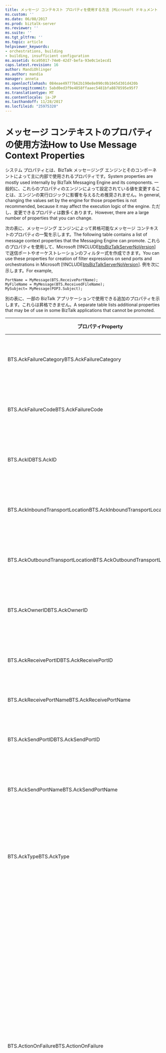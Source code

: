 ```yaml
---
title: メッセージ コンテキスト プロパティを使用する方法 |Microsoft ドキュメント
ms.custom: ''
ms.date: 06/08/2017
ms.prod: biztalk-server
ms.reviewer: ''
ms.suite: ''
ms.tgt_pltfrm: ''
ms.topic: article
helpviewer_keywords:
- orchestrations, building
- building, insufficient configuration
ms.assetid: 6ca95017-74e0-42d7-befa-93e0c1e1ecd1
caps.latest.revision: 16
author: MandiOhlinger
ms.author: mandia
manager: anneta
ms.openlocfilehash: 084eae49777b62b190e8e090c0b1045d301d420b
ms.sourcegitcommit: 5abd0ed3f9e4858ffaaec5481bfa8878595e95f7
ms.translationtype: MT
ms.contentlocale: ja-JP
ms.lasthandoff: 11/28/2017
ms.locfileid: "25975320"
---
```

# <a name="how-to-use-message-context-properties"></a><span data-ttu-id="df2e1-102">メッセージ コンテキストのプロパティの使用方法</span><span class="sxs-lookup"><span data-stu-id="df2e1-102">How to Use Message Context Properties</span></span>
<span data-ttu-id="df2e1-103">システム プロパティとは、BizTalk メッセージング エンジンとそのコンポーネントによって主に内部で使用されるプロパティです。</span><span class="sxs-lookup"><span data-stu-id="df2e1-103">System properties are mostly used internally by BizTalk Messaging Engine and its components.</span></span> <span data-ttu-id="df2e1-104">一般的に、これらのプロパティのエンジンによって設定されている値を変更することは、エンジンの実行ロジックに影響を与えるため推奨されません。</span><span class="sxs-lookup"><span data-stu-id="df2e1-104">In general, changing the values set by the engine for those properties is not recommended, because it may affect the execution logic of the engine.</span></span> <span data-ttu-id="df2e1-105">ただし、変更できるプロパティは数多くあります。</span><span class="sxs-lookup"><span data-stu-id="df2e1-105">However, there are a large number of properties that you can change.</span></span>  
  
 <span data-ttu-id="df2e1-106">次の表に、メッセージング エンジンによって昇格可能なメッセージ コンテキストのプロパティの一覧を示します。</span><span class="sxs-lookup"><span data-stu-id="df2e1-106">The following table contains a list of message context properties that the Messaging Engine can promote.</span></span> <span data-ttu-id="df2e1-107">これらのプロパティを使用して、Microsoft [!INCLUDE[btsBizTalkServerNoVersion](../includes/btsbiztalkservernoversion-md.md)] で送信ポートやオーケストレーションのフィルター式を作成できます。</span><span class="sxs-lookup"><span data-stu-id="df2e1-107">You can use these properties for creation of filter expressions on send ports and orchestrations in Microsoft [!INCLUDE[btsBizTalkServerNoVersion](../includes/btsbiztalkservernoversion-md.md)].</span></span> <span data-ttu-id="df2e1-108">例を次に示します。</span><span class="sxs-lookup"><span data-stu-id="df2e1-108">For example,</span></span>  
  
```  
PortName = MyMessage(BTS.ReceivePortName);  
MyFileName = MyMessage(BTS.ReceivedFileName);  
MySubject= MyMessage(POP3.Subject);  
```  
  
 <span data-ttu-id="df2e1-109">別の表に、一部の BizTalk アプリケーションで使用できる追加のプロパティを示します。これらは昇格できません。</span><span class="sxs-lookup"><span data-stu-id="df2e1-109">A separate table lists additional properties that may be of use in some BizTalk applications that cannot be promoted.</span></span>  
  
|<span data-ttu-id="df2e1-110">プロパティ</span><span class="sxs-lookup"><span data-stu-id="df2e1-110">Property</span></span>|<span data-ttu-id="df2e1-111">昇格のタイミングと場所</span><span class="sxs-lookup"><span data-stu-id="df2e1-111">When and where it is promoted</span></span>|<span data-ttu-id="df2e1-112">型</span><span class="sxs-lookup"><span data-stu-id="df2e1-112">Type</span></span>|<span data-ttu-id="df2e1-113">Description</span><span class="sxs-lookup"><span data-stu-id="df2e1-113">Description</span></span>|  
|--------------|-----------------------------------|----------|-----------------|  
|<span data-ttu-id="df2e1-114">BTS.AckFailureCategory</span><span class="sxs-lookup"><span data-stu-id="df2e1-114">BTS.AckFailureCategory</span></span>|<span data-ttu-id="df2e1-115">受信確認メッセージをメッセージ ボックス データベースに公開する前に、メッセージング エンジンによって昇格されます。</span><span class="sxs-lookup"><span data-stu-id="df2e1-115">Promoted by the Messaging Engine before publishing an acknowledgement message into the MessageBox database.</span></span>|<span data-ttu-id="df2e1-116">xs:int</span><span class="sxs-lookup"><span data-stu-id="df2e1-116">xs:int</span></span>|<span data-ttu-id="df2e1-117">識別、 **ErrorCategory**場所と中断理由を提供します。</span><span class="sxs-lookup"><span data-stu-id="df2e1-117">Identifies the **ErrorCategory**, which gives the place and reason for the suspension.</span></span>|  
|<span data-ttu-id="df2e1-118">BTS.AckFailureCode</span><span class="sxs-lookup"><span data-stu-id="df2e1-118">BTS.AckFailureCode</span></span>|<span data-ttu-id="df2e1-119">受信確認メッセージをメッセージ ボックス データベースに公開する前に、メッセージング エンジンによって昇格されます。</span><span class="sxs-lookup"><span data-stu-id="df2e1-119">Promoted by the Messaging Engine before publishing an acknowledgement message into the MessageBox database.</span></span>|<span data-ttu-id="df2e1-120">xs:string</span><span class="sxs-lookup"><span data-stu-id="df2e1-120">xs:string</span></span>|<span data-ttu-id="df2e1-121">識別、 **ErrorCode**場所と中断理由を提供します。</span><span class="sxs-lookup"><span data-stu-id="df2e1-121">Identifies the **ErrorCode**, which gives the place and reason for the suspension.</span></span>|  
|<span data-ttu-id="df2e1-122">BTS.AckID</span><span class="sxs-lookup"><span data-stu-id="df2e1-122">BTS.AckID</span></span>|<span data-ttu-id="df2e1-123">受信確認メッセージをメッセージ ボックス データベースに公開する前に、メッセージング エンジンによって昇格されます。</span><span class="sxs-lookup"><span data-stu-id="df2e1-123">Promoted by the Messaging Engine before publishing an acknowledgement message into the MessageBox database.</span></span>|<span data-ttu-id="df2e1-124">xs:string</span><span class="sxs-lookup"><span data-stu-id="df2e1-124">xs:string</span></span>|<span data-ttu-id="df2e1-125">識別、 **MessageID**元のメッセージ。</span><span class="sxs-lookup"><span data-stu-id="df2e1-125">Identifies the **MessageID** of the original message.</span></span>|  
|<span data-ttu-id="df2e1-126">BTS.AckInboundTransportLocation</span><span class="sxs-lookup"><span data-stu-id="df2e1-126">BTS.AckInboundTransportLocation</span></span>|<span data-ttu-id="df2e1-127">受信確認メッセージをメッセージ ボックス データベースに公開する前に、メッセージング エンジンによって昇格されます。</span><span class="sxs-lookup"><span data-stu-id="df2e1-127">Promoted by the Messaging Engine before publishing an acknowledgement message into the MessageBox database.</span></span>|<span data-ttu-id="df2e1-128">xs:string</span><span class="sxs-lookup"><span data-stu-id="df2e1-128">xs:string</span></span>|<span data-ttu-id="df2e1-129">識別、 **InboundTransportLocation**元のメッセージ。</span><span class="sxs-lookup"><span data-stu-id="df2e1-129">Identifies the **InboundTransportLocation** from the original message.</span></span>|  
|<span data-ttu-id="df2e1-130">BTS.AckOutboundTransportLocation</span><span class="sxs-lookup"><span data-stu-id="df2e1-130">BTS.AckOutboundTransportLocation</span></span>|<span data-ttu-id="df2e1-131">受信確認メッセージをメッセージ ボックス データベースに公開する前に、メッセージング エンジンによって昇格されます。</span><span class="sxs-lookup"><span data-stu-id="df2e1-131">Promoted by the Messaging Engine before publishing an acknowledgement message into the MessageBox database.</span></span>|<span data-ttu-id="df2e1-132">xs:string</span><span class="sxs-lookup"><span data-stu-id="df2e1-132">xs:string</span></span>|<span data-ttu-id="df2e1-133">識別、 **OutboundTransportLocation**元のメッセージ。</span><span class="sxs-lookup"><span data-stu-id="df2e1-133">Identifies the **OutboundTransportLocation** from the original message.</span></span>|  
|<span data-ttu-id="df2e1-134">BTS.AckOwnerID</span><span class="sxs-lookup"><span data-stu-id="df2e1-134">BTS.AckOwnerID</span></span>|<span data-ttu-id="df2e1-135">受信確認メッセージをメッセージ ボックス データベースに公開する前に、メッセージング エンジンによって昇格されます。</span><span class="sxs-lookup"><span data-stu-id="df2e1-135">Promoted by the Messaging Engine before publishing an acknowledgement message into the MessageBox database.</span></span>|<span data-ttu-id="df2e1-136">xs:string</span><span class="sxs-lookup"><span data-stu-id="df2e1-136">xs:string</span></span>|<span data-ttu-id="df2e1-137">元のメッセージからインスタンス ID を識別します。</span><span class="sxs-lookup"><span data-stu-id="df2e1-137">Identifies the instance ID from original message.</span></span>|  
|<span data-ttu-id="df2e1-138">BTS.AckReceivePortID</span><span class="sxs-lookup"><span data-stu-id="df2e1-138">BTS.AckReceivePortID</span></span>|<span data-ttu-id="df2e1-139">受信確認メッセージをメッセージ ボックス データベースに公開する前に、メッセージング エンジンによって昇格されます。</span><span class="sxs-lookup"><span data-stu-id="df2e1-139">Promoted by the Messaging Engine before publishing an acknowledgement message into the MessageBox database.</span></span>|<span data-ttu-id="df2e1-140">xs:string</span><span class="sxs-lookup"><span data-stu-id="df2e1-140">xs:string</span></span>|<span data-ttu-id="df2e1-141">識別、 **ReceivePortID**元のメッセージ。</span><span class="sxs-lookup"><span data-stu-id="df2e1-141">Identifies the **ReceivePortID** from the original message.</span></span>|  
|<span data-ttu-id="df2e1-142">BTS.AckReceivePortName</span><span class="sxs-lookup"><span data-stu-id="df2e1-142">BTS.AckReceivePortName</span></span>|<span data-ttu-id="df2e1-143">受信確認メッセージのメッセージング エンジンによって昇格されます。</span><span class="sxs-lookup"><span data-stu-id="df2e1-143">Promoted by the Messaging Engine for the acknowledgement message.</span></span>|<span data-ttu-id="df2e1-144">xs:string</span><span class="sxs-lookup"><span data-stu-id="df2e1-144">xs:string</span></span>|<span data-ttu-id="df2e1-145">識別、 **ReceivePortName**元のメッセージ。</span><span class="sxs-lookup"><span data-stu-id="df2e1-145">Identifies the **ReceivePortName** from the original message.</span></span>|  
|<span data-ttu-id="df2e1-146">BTS.AckSendPortID</span><span class="sxs-lookup"><span data-stu-id="df2e1-146">BTS.AckSendPortID</span></span>|<span data-ttu-id="df2e1-147">受信確認メッセージをメッセージ ボックス データベースに公開する前に、メッセージング エンジンによって昇格されます。</span><span class="sxs-lookup"><span data-stu-id="df2e1-147">Promoted by the Messaging Engine before publishing an acknowledgement message into the MessageBox database.</span></span>|<span data-ttu-id="df2e1-148">xs:string</span><span class="sxs-lookup"><span data-stu-id="df2e1-148">xs:string</span></span>|<span data-ttu-id="df2e1-149">識別、 **SendPortID**元のメッセージ。</span><span class="sxs-lookup"><span data-stu-id="df2e1-149">Identifies the **SendPortID** from the original message.</span></span>|  
|<span data-ttu-id="df2e1-150">BTS.AckSendPortName</span><span class="sxs-lookup"><span data-stu-id="df2e1-150">BTS.AckSendPortName</span></span>|<span data-ttu-id="df2e1-151">受信確認メッセージをメッセージ ボックス データベースに公開する前に、メッセージング エンジンによって昇格されます。</span><span class="sxs-lookup"><span data-stu-id="df2e1-151">Promoted by the Messaging Engine before publishing an acknowledgement message into the MessageBox database.</span></span>|<span data-ttu-id="df2e1-152">xs:string</span><span class="sxs-lookup"><span data-stu-id="df2e1-152">xs:string</span></span>|<span data-ttu-id="df2e1-153">識別、 **SendPortName**元のメッセージ。</span><span class="sxs-lookup"><span data-stu-id="df2e1-153">Identifies the **SendPortName** from the original message.</span></span>|  
|<span data-ttu-id="df2e1-154">BTS.AckType</span><span class="sxs-lookup"><span data-stu-id="df2e1-154">BTS.AckType</span></span>|<span data-ttu-id="df2e1-155">受信確認メッセージをメッセージ ボックス データベースに公開する前に、メッセージング エンジンによって昇格されます。</span><span class="sxs-lookup"><span data-stu-id="df2e1-155">Promoted by the Messaging Engine before publishing an acknowledgement message into the MessageBox database.</span></span>|<span data-ttu-id="df2e1-156">xs:string</span><span class="sxs-lookup"><span data-stu-id="df2e1-156">xs:string</span></span>|<span data-ttu-id="df2e1-157">オーケストレーションにより受信確認と未受信を監視できます。</span><span class="sxs-lookup"><span data-stu-id="df2e1-157">Allows monitoring of acknowledgements and non-acknowledgements by an orchestration.</span></span> <span data-ttu-id="df2e1-158">受信確認の値は ACK、否定受信確認の値は NACK になります。</span><span class="sxs-lookup"><span data-stu-id="df2e1-158">The value will be ACK for an acknowledgment and NACK for a negative acknowledgment.</span></span>|  
|<span data-ttu-id="df2e1-159">BTS.ActionOnFailure</span><span class="sxs-lookup"><span data-stu-id="df2e1-159">BTS.ActionOnFailure</span></span>|<span data-ttu-id="df2e1-160">このプロパティは、IBTTTransportBatch::SubmitMessage() API を呼び出して BizTalk にメッセージを送信する前にアダプターによって設定できます。</span><span class="sxs-lookup"><span data-stu-id="df2e1-160">This property can be set by an adapter prior to calling IBTTTransportBatch::SubmitMessage() API to submit the message to BizTalk.</span></span>|<span data-ttu-id="df2e1-161">xs:int</span><span class="sxs-lookup"><span data-stu-id="df2e1-161">xs:int</span></span>|<span data-ttu-id="df2e1-162">受信パイプラインにエラーが発生した場合、メッセージング エンジンの動作を制御します。</span><span class="sxs-lookup"><span data-stu-id="df2e1-162">Controls the behavior of the messaging engine when there is a failure in the receive pipeline.</span></span> <span data-ttu-id="df2e1-163">通常、メッセージング エンジンでは失敗したメッセージが保留されますが、HTTP のような特定のアダプターは、受信パイプラインのエラー時にメッセージを保留するのではなく、エラーをクライアントに報告します。</span><span class="sxs-lookup"><span data-stu-id="df2e1-163">Typically the messaging engine suspends failed messages; however, certain adapters (like HTTP) would report the failure back to the client instead of suspending the message on a receive pipeline failure.</span></span><br /><br /> <span data-ttu-id="df2e1-164">有効な値:</span><span class="sxs-lookup"><span data-stu-id="df2e1-164">Valid values:</span></span><br /><br /> <span data-ttu-id="df2e1-165">-既定値です。</span><span class="sxs-lookup"><span data-stu-id="df2e1-165">-   Default.</span></span> <span data-ttu-id="df2e1-166">プロパティが存在しない場合、メッセージング エンジンは自動的にメッセージを保留しようとします。</span><span class="sxs-lookup"><span data-stu-id="df2e1-166">If the property does not exist, the messaging engine will automatically try to suspend the message.</span></span><br /><span data-ttu-id="df2e1-167">-   0.</span><span class="sxs-lookup"><span data-stu-id="df2e1-167">-   0.</span></span> <span data-ttu-id="df2e1-168">メッセージング エンジンが自動的にメッセージを保留しないことを示します。</span><span class="sxs-lookup"><span data-stu-id="df2e1-168">Indicates that the messaging engine should not automatically suspend the engine.</span></span><br /><br /> <span data-ttu-id="df2e1-169">他の値は将来使用するために予約されています。</span><span class="sxs-lookup"><span data-stu-id="df2e1-169">Other values are reserved for future use.</span></span>|  
|<span data-ttu-id="df2e1-170">BTS.CorrelationToken</span><span class="sxs-lookup"><span data-stu-id="df2e1-170">BTS.CorrelationToken</span></span>|<span data-ttu-id="df2e1-171">このプロパティをメッセージ コンテキストに設定すると、メッセージング エンジンによって昇格されます。</span><span class="sxs-lookup"><span data-stu-id="df2e1-171">If this property is set on the message context, it is promoted by the Messaging Engine.</span></span> <span data-ttu-id="df2e1-172">このプロパティは、要求 - 応答のアダプターまたはオーケストレーションがメッセージ ボックス データベースに要求メッセージを送信する場合に、暗黙的にコンテキストに設定されます。</span><span class="sxs-lookup"><span data-stu-id="df2e1-172">This property is set on a context implicitly when request-response adapter or an orchestration submits a request message into the MessageBox database.</span></span>|<span data-ttu-id="df2e1-173">xs:string</span><span class="sxs-lookup"><span data-stu-id="df2e1-173">xs:string</span></span>|<span data-ttu-id="df2e1-174">要求 - 応答ポートへの応答のルーティングを有効にします。</span><span class="sxs-lookup"><span data-stu-id="df2e1-174">Enables routing of response to request-response ports.</span></span>|  
|<span data-ttu-id="df2e1-175">BTS.EpmRRCorrelationToken</span><span class="sxs-lookup"><span data-stu-id="df2e1-175">BTS.EpmRRCorrelationToken</span></span>|<span data-ttu-id="df2e1-176">要求 - 応答メッセージの実行時にメッセージング エンジンによって昇格されます。</span><span class="sxs-lookup"><span data-stu-id="df2e1-176">Promoted by the Messaging Engine on request-response message execution.</span></span> <span data-ttu-id="df2e1-177">プロパティは、メッセージがメッセージ ボックス データベースに送信される前に昇格されます。</span><span class="sxs-lookup"><span data-stu-id="df2e1-177">The property is promoted before messages are submitted into the MessageBox database.</span></span>|<span data-ttu-id="df2e1-178">xs:int</span><span class="sxs-lookup"><span data-stu-id="df2e1-178">xs:int</span></span>|<span data-ttu-id="df2e1-179">メッセージング エンジンによって内部で使用されます。</span><span class="sxs-lookup"><span data-stu-id="df2e1-179">Used internally by the Messaging Engine.</span></span> <span data-ttu-id="df2e1-180">メッセージの要求応答ストリームのサーバー名、プロセス ID、および一意の GUID を指定します。</span><span class="sxs-lookup"><span data-stu-id="df2e1-180">Specifies the Server Name, Process ID and a unique GUID for a request response stream of messages.</span></span>|  
|<span data-ttu-id="df2e1-181">BTS.InboundTransportLocation</span><span class="sxs-lookup"><span data-stu-id="df2e1-181">BTS.InboundTransportLocation</span></span>|<span data-ttu-id="df2e1-182">メッセージ ボックス データベースに公開する前に、受信アダプターからメッセージを受け取った後に、メッセージング エンジンによって昇格されます。</span><span class="sxs-lookup"><span data-stu-id="df2e1-182">Promoted by the Messaging Engine after receiving a message from a receive adapter and before publishing it into the MessageBox database.</span></span>|<span data-ttu-id="df2e1-183">xs:string</span><span class="sxs-lookup"><span data-stu-id="df2e1-183">xs:string</span></span>|<span data-ttu-id="df2e1-184">メッセージをハンドラーで受信する場所 (URI) を指定します。</span><span class="sxs-lookup"><span data-stu-id="df2e1-184">Specifies the location (URI) on which the message was received by the handler.</span></span>|  
|<span data-ttu-id="df2e1-185">BTS.InboundTransportType</span><span class="sxs-lookup"><span data-stu-id="df2e1-185">BTS.InboundTransportType</span></span>|<span data-ttu-id="df2e1-186">メッセージ ボックス データベースに公開する前に、受信アダプターからメッセージを受け取った後に、メッセージング エンジンによって昇格されます。</span><span class="sxs-lookup"><span data-stu-id="df2e1-186">Promoted by the Messaging Engine after receiving a message from a receive adapter and before publishing it into the MessageBox database.</span></span>|<span data-ttu-id="df2e1-187">xs:string</span><span class="sxs-lookup"><span data-stu-id="df2e1-187">xs:string</span></span>|<span data-ttu-id="df2e1-188">このメッセージを受信して FILE、HTTP などのサーバーに送信したアダプターの種類を指定します。</span><span class="sxs-lookup"><span data-stu-id="df2e1-188">Specifies the type of adapter that received this message and submitted it into the server: FILE, HTTP, etc.</span></span>|  
|<span data-ttu-id="df2e1-189">BTS.InterchangeSequenceNumber</span><span class="sxs-lookup"><span data-stu-id="df2e1-189">BTS.InterchangeSequenceNumber</span></span>|<span data-ttu-id="df2e1-190">受信アダプターからメッセージを受け取った後、メッセージ ボックス データベースに公開する前に、メッセージング エンジンによって昇格されます。</span><span class="sxs-lookup"><span data-stu-id="df2e1-190">Pomoted by the Messaging Engine after receiving a message from the receive adapter and before publishing it into the MessageBox database.</span></span>|<span data-ttu-id="df2e1-191">xs:int</span><span class="sxs-lookup"><span data-stu-id="df2e1-191">xs:int</span></span>|<span data-ttu-id="df2e1-192">インターチェンジのドキュメントのシーケンス番号を示します。</span><span class="sxs-lookup"><span data-stu-id="df2e1-192">Indicates the sequence number of the document in the interchange.</span></span> <span data-ttu-id="df2e1-193">ドキュメントが個別のドキュメントに逆アセンブルされるインターチェンジの一部でない場合は、この値は 1 をなります。</span><span class="sxs-lookup"><span data-stu-id="df2e1-193">If the document is not part of an interchange that was disassembled into individual documents, then this value will be 1.</span></span> <span data-ttu-id="df2e1-194">プロパティは、オーケストレーション、送信パイプラインで読み取ることができ、アダプターを送信します。</span><span class="sxs-lookup"><span data-stu-id="df2e1-194">The property can be read in an orchestration, a send pipeline and send adapter.</span></span>|  
|<span data-ttu-id="df2e1-195">BTS.IsDynamicSend</span><span class="sxs-lookup"><span data-stu-id="df2e1-195">BTS.IsDynamicSend</span></span>|<span data-ttu-id="df2e1-196">メッセージ コンテキストで設定できます。</span><span class="sxs-lookup"><span data-stu-id="df2e1-196">This property can be set on the message context.</span></span> <span data-ttu-id="df2e1-197">このプロパティは昇格されず、送信操作にのみ適用されます。</span><span class="sxs-lookup"><span data-stu-id="df2e1-197">It will not be promoted, and it is only applied to Send operations.</span></span>|<span data-ttu-id="df2e1-198">xs:boolean</span><span class="sxs-lookup"><span data-stu-id="df2e1-198">xs:boolean</span></span>|<span data-ttu-id="df2e1-199">送信操作が動的送信ポートを使用して行われる場合、メッセージング エンジンによって値が true に設定されメッセージ コンテキストに書き込まれます。</span><span class="sxs-lookup"><span data-stu-id="df2e1-199">It is written to the message context by the Messaging Engine with a value of true when the send operation is on a Dynamic Send Port.</span></span> <span data-ttu-id="df2e1-200">送信パイプラインで静的送信ポート用に動的にプロパティを設定する場合は、この値を true に設定する必要があります。</span><span class="sxs-lookup"><span data-stu-id="df2e1-200">If you would like to dynamically set properties for static send ports in the send pipelines, you will need to set this value to true.</span></span>|  
|<span data-ttu-id="df2e1-201">BTS.MessageDestination</span><span class="sxs-lookup"><span data-stu-id="df2e1-201">BTS.MessageDestination</span></span>|<span data-ttu-id="df2e1-202">このプロパティは、GetNext() からメッセージが返されたときに、逆アセンブラー パイプライン コンポーネントによって受信パイプラインで設定できます。</span><span class="sxs-lookup"><span data-stu-id="df2e1-202">This property can be set in the receive pipeline by a disassembler pipeline component when it returns a message from GetNext().</span></span>|<span data-ttu-id="df2e1-203">xs:string</span><span class="sxs-lookup"><span data-stu-id="df2e1-203">xs:string</span></span>|<span data-ttu-id="df2e1-204">このプロパティは、主に逆アセンブラーの [回復可能なインターチェンジ処理] のサポートに使用され、メッセージをメッセージ ボックスに公開するか、または保留キューに入れて中断するかを制御します。</span><span class="sxs-lookup"><span data-stu-id="df2e1-204">Used primarily to support Recoverable Interchange Processing in disassemblers, this property controls whether a message is published to the message box or is suspended into the suspend queue.</span></span> <span data-ttu-id="df2e1-205">パイプラインでインターチェンジに無効なメッセージが検出された場合、メッセージを中断して処理を続行するには、MessageDestination = SuspendQueue を設定します。またこれによって、エンジンが逆アセンブラーで GetNext() を呼び出したときにメッセージを返すことができます。</span><span class="sxs-lookup"><span data-stu-id="df2e1-205">If a pipeline encounters a bad message in an interchange and wants to suspend the message and continue processing, it can do so by setting MessageDestination = SuspendQueue and return the message when the engine calls GetNext() on the disassembler.</span></span><br /><br /> <span data-ttu-id="df2e1-206">有効な値:</span><span class="sxs-lookup"><span data-stu-id="df2e1-206">Valid values:</span></span><br /><br /> <span data-ttu-id="df2e1-207">-既定値です。</span><span class="sxs-lookup"><span data-stu-id="df2e1-207">-   Default.</span></span> <span data-ttu-id="df2e1-208">プロパティが存在しない場合、メッセージは有効と見なされ、メッセージ ボックスに公開されます。</span><span class="sxs-lookup"><span data-stu-id="df2e1-208">If the property does not exist, the message is assumed good and is published to the message box.</span></span><br /><span data-ttu-id="df2e1-209">-SuspendQueue です。</span><span class="sxs-lookup"><span data-stu-id="df2e1-209">-   SuspendQueue.</span></span> <span data-ttu-id="df2e1-210">メッセージング エンジンにメッセージを中断するよう指示します。</span><span class="sxs-lookup"><span data-stu-id="df2e1-210">Directs the messaging engine to suspend the message.</span></span> <span data-ttu-id="df2e1-211">**注:** パイプライン/マッピング メッセージと、アダプター (ワイヤ メッセージなど) によって送信されるメッセージではなく、中断されたメッセージが表示されます。</span><span class="sxs-lookup"><span data-stu-id="df2e1-211">**Note:**  The suspended message will be the post-pipeline/mapping message and not the message submitted by the adapter (i.e. the wire message).</span></span>|  
|<span data-ttu-id="df2e1-212">BTS.MessageType</span><span class="sxs-lookup"><span data-stu-id="df2e1-212">BTS.MessageType</span></span>|<span data-ttu-id="df2e1-213">メッセージ解析中に逆アセンブラー パイプライン コンポーネントによって昇格されます。</span><span class="sxs-lookup"><span data-stu-id="df2e1-213">Promoted by the disassembler pipeline components during message parsing.</span></span>|<span data-ttu-id="df2e1-214">xs:string</span><span class="sxs-lookup"><span data-stu-id="df2e1-214">xs:string</span></span>|<span data-ttu-id="df2e1-215">メッセージの種類を指定します。</span><span class="sxs-lookup"><span data-stu-id="df2e1-215">Specifies the type of the message.</span></span> <span data-ttu-id="df2e1-216">メッセージの種類がドキュメント スキーマの名前空間とドキュメントのルート ノードの組み合わせとして定義されている: です http://<*MyNamespace*>#<*MyRoot*> 。</span><span class="sxs-lookup"><span data-stu-id="df2e1-216">The message type is defined as a concatenation of document schema namespace and document root node: http://<*MyNamespace*>#<*MyRoot*>.</span></span>|  
|<span data-ttu-id="df2e1-217">BTS.OutboundTransportLocation</span><span class="sxs-lookup"><span data-stu-id="df2e1-217">BTS.OutboundTransportLocation</span></span>|<span data-ttu-id="df2e1-218">このプロパティをメッセージ コンテキストに設定すると、メッセージング エンジンによって昇格されます。</span><span class="sxs-lookup"><span data-stu-id="df2e1-218">If this property is set on the message context, it is promoted by the Messaging Engine.</span></span> <span data-ttu-id="df2e1-219">このプロパティは、オーケストレーションが送信ポートにメッセージを送信する場合に、暗黙的にメッセージ コンテキストに設定されます。</span><span class="sxs-lookup"><span data-stu-id="df2e1-219">This property is set on a message context implicitly when an orchestration sends a message to a send port.</span></span> <span data-ttu-id="df2e1-220">このプロパティは、オーケストレーションまたはパイプラインで明示的に設定することもできます。</span><span class="sxs-lookup"><span data-stu-id="df2e1-220">This property can be also set explicitly in an orchestration or in a pipeline.</span></span>|<span data-ttu-id="df2e1-221">xs:string</span><span class="sxs-lookup"><span data-stu-id="df2e1-221">xs:string</span></span>|<span data-ttu-id="df2e1-222">メッセージが送信された送信先 URI を指定します。</span><span class="sxs-lookup"><span data-stu-id="df2e1-222">Specifies the destination location URI where the message is sent.</span></span> <span data-ttu-id="df2e1-223">URI など含めることはアダプター プレフィックス **http://** です。</span><span class="sxs-lookup"><span data-stu-id="df2e1-223">The URI may contain the adapter prefix, such as **http://**.</span></span> <span data-ttu-id="df2e1-224">アダプター プレフィックスは、メッセージング エンジンで、メッセージを送信するときに使用するアダプターの種類を決定するのに使用されます。</span><span class="sxs-lookup"><span data-stu-id="df2e1-224">The adapter prefix is used by the Messaging Engine to determine the type of adapter to use when sending the message.</span></span> <span data-ttu-id="df2e1-225">場合は、両方のアダプター プレフィックスと**BTS です。OutboundTransportType**プロパティが設定されているアダプターの種類から**BTS です。OutboundTransportType**常に、プレフィックス、アダプターの種類よりも優先されます。</span><span class="sxs-lookup"><span data-stu-id="df2e1-225">If both the adapter prefix and the **BTS.OutboundTransportType** property are set, the adapter type from **BTS.OutboundTransportType** always takes precedence over the adapter type determined from the prefix.</span></span><br /><br /> <span data-ttu-id="df2e1-226">有効な値:</span><span class="sxs-lookup"><span data-stu-id="df2e1-226">Valid values:</span></span><br /><br /> <span data-ttu-id="df2e1-227">BizTalk メッセージ キュー: **DIRECT =**、**プライベート =**、および**パブリック =**</span><span class="sxs-lookup"><span data-stu-id="df2e1-227">BizTalk Message Queuing: **DIRECT=**, **PRIVATE=**, and **PUBLIC=**</span></span><br /><br /> <span data-ttu-id="df2e1-228">ファイル: **file://**</span><span class="sxs-lookup"><span data-stu-id="df2e1-228">FILE: **file://**</span></span><br /><br /> <span data-ttu-id="df2e1-229">FTP: **FTP://**</span><span class="sxs-lookup"><span data-stu-id="df2e1-229">FTP: **FTP://**</span></span><br /><br /> <span data-ttu-id="df2e1-230">HTTP: **http://** と**https://**</span><span class="sxs-lookup"><span data-stu-id="df2e1-230">HTTP: **http://** and **https://**</span></span><br /><br /> <span data-ttu-id="df2e1-231">SMTP: **mailto:**</span><span class="sxs-lookup"><span data-stu-id="df2e1-231">SMTP: **mailto:**</span></span><br /><br /> <span data-ttu-id="df2e1-232">SOAP: **SOAP://**</span><span class="sxs-lookup"><span data-stu-id="df2e1-232">SOAP: **SOAP://**</span></span><br /><br /> <span data-ttu-id="df2e1-233">SQL: **SQL://**</span><span class="sxs-lookup"><span data-stu-id="df2e1-233">SQL: **SQL://**</span></span>|  
|<span data-ttu-id="df2e1-234">BTS.OutboundTransportType</span><span class="sxs-lookup"><span data-stu-id="df2e1-234">BTS.OutboundTransportType</span></span>|<span data-ttu-id="df2e1-235">このプロパティをメッセージ コンテキストに設定すると、メッセージング エンジンによって昇格されます。</span><span class="sxs-lookup"><span data-stu-id="df2e1-235">If this property is set on the message context, it is promoted by the Messaging Engine.</span></span> <span data-ttu-id="df2e1-236">このプロパティは、オーケストレーションが送信ポートにメッセージを送信する場合に、暗黙的にコンテキストに設定されます。</span><span class="sxs-lookup"><span data-stu-id="df2e1-236">This property is set on a context implicitly when an orchestration sends a message to a send port.</span></span> <span data-ttu-id="df2e1-237">このプロパティを設定することも明示的にオーケストレーションまたはパイプライン。</span><span class="sxs-lookup"><span data-stu-id="df2e1-237">This property can also be set explicitly in an orchestration or in a pipeline.</span></span>|<span data-ttu-id="df2e1-238">xs:string</span><span class="sxs-lookup"><span data-stu-id="df2e1-238">xs:string</span></span>|<span data-ttu-id="df2e1-239">メッセージの送信に使用するアダプターの種類を指定します。</span><span class="sxs-lookup"><span data-stu-id="df2e1-239">Specifies the type of adapter used to send the message.</span></span> <span data-ttu-id="df2e1-240">使用可能なアダプターの種類は**ファイル**、 **FTP**、 **HTTP**、 **SMTP**、 **SOAP**、および**SQL**です。</span><span class="sxs-lookup"><span data-stu-id="df2e1-240">The available adapter types are **FILE**, **FTP**, **HTTP**, **SMTP**, **SOAP**, and **SQL**.</span></span><br /><br /> <span data-ttu-id="df2e1-241">このプロパティに設定される値とアドレスで指定されるアダプター プレフィックスは、大文字と小文字を区別しません。</span><span class="sxs-lookup"><span data-stu-id="df2e1-241">The values set on this property as well as adapter prefixes specified in the address are not case-sensitive.</span></span>|  
|<span data-ttu-id="df2e1-242">BTS.PropertiesToUpdate</span><span class="sxs-lookup"><span data-stu-id="df2e1-242">BTS.PropertiesToUpdate</span></span>|<span data-ttu-id="df2e1-243">再送信または中断されたエラー メッセージの一部のプロパティ値を予約する場合、アダプターによってこのプロパティが設定されます。</span><span class="sxs-lookup"><span data-stu-id="df2e1-243">An adapter sets this property when it needs to preserve some of the property values on a failed message that is being resubmitted or suspended.</span></span><br /><br /> <span data-ttu-id="df2e1-244">つまり、メッセージが再送信または再開された場合、指定したプロパティがコンテキストに設定されます。</span><span class="sxs-lookup"><span data-stu-id="df2e1-244">This means that when the message gets resubmitted or resumed, it will have the specified properties set on the context.</span></span>|<span data-ttu-id="df2e1-245">xs:string</span><span class="sxs-lookup"><span data-stu-id="df2e1-245">xs:string</span></span>|<span data-ttu-id="df2e1-246">プロパティ名、名前空間、および値を表す要素を持つ XML 文字列を含んでいます。</span><span class="sxs-lookup"><span data-stu-id="df2e1-246">Contains an XML string with elements that represent property names, namespaces and values.</span></span>|  
|<span data-ttu-id="df2e1-247">BTS.ReceivePortID</span><span class="sxs-lookup"><span data-stu-id="df2e1-247">BTS.ReceivePortID</span></span>|<span data-ttu-id="df2e1-248">メッセージ ボックス データベースに公開する前に、受信アダプターからメッセージを受け取った後に、メッセージング エンジンによって昇格されます。</span><span class="sxs-lookup"><span data-stu-id="df2e1-248">Promoted by the Messaging Engine after receiving a message from a receive adapter and before publishing it into the MessageBox database.</span></span>|<span data-ttu-id="df2e1-249">xs:int</span><span class="sxs-lookup"><span data-stu-id="df2e1-249">xs:int</span></span>|<span data-ttu-id="df2e1-250">メッセージを受信した受信ポートを特定します。</span><span class="sxs-lookup"><span data-stu-id="df2e1-250">Identifies the receive port on which the message was received.</span></span>|  
|<span data-ttu-id="df2e1-251">BTS.ReceivePortName</span><span class="sxs-lookup"><span data-stu-id="df2e1-251">BTS.ReceivePortName</span></span>|<span data-ttu-id="df2e1-252">メッセージ ボックス データベースに公開する前に、受信アダプターからメッセージを受け取った後に、メッセージング エンジンによって昇格されます。</span><span class="sxs-lookup"><span data-stu-id="df2e1-252">Promoted by the Messaging Engine after receiving a message from a receive adapter and before publishing it into the MessageBox database.</span></span>|<span data-ttu-id="df2e1-253">xs:string</span><span class="sxs-lookup"><span data-stu-id="df2e1-253">xs:string</span></span>|<span data-ttu-id="df2e1-254">メッセージを受信した受信ポートのユーザー フレンドリ名。</span><span class="sxs-lookup"><span data-stu-id="df2e1-254">User-friendly name of the receive port on which the message was received.</span></span>|  
|<span data-ttu-id="df2e1-255">BTS.RouteDirectToTP</span><span class="sxs-lookup"><span data-stu-id="df2e1-255">BTS.RouteDirectToTP</span></span>|<span data-ttu-id="df2e1-256">ループ バックまたは要求 - 応答の実行時のメッセージでメッセージング エンジンによって昇格されます。</span><span class="sxs-lookup"><span data-stu-id="df2e1-256">Promoted by the Messaging Engine on messages for loop back or request-response execution.</span></span> <span data-ttu-id="df2e1-257">プロパティは、メッセージがメッセージ ボックス データベースに送信される前に昇格されます。</span><span class="sxs-lookup"><span data-stu-id="df2e1-257">The property is promoted before messages are submitted into the MessageBox database.</span></span>|<span data-ttu-id="df2e1-258">xs:boolean</span><span class="sxs-lookup"><span data-stu-id="df2e1-258">xs:boolean</span></span>|<span data-ttu-id="df2e1-259">ループバックおよび要求 - 応答のシナリオを有効にするために、メッセージング エンジンによって内部で使用されます。</span><span class="sxs-lookup"><span data-stu-id="df2e1-259">Used internally by the Messaging Engine to enable loop back and request-response scenarios.</span></span>|  
|<span data-ttu-id="df2e1-260">BTS.SPGroupID</span><span class="sxs-lookup"><span data-stu-id="df2e1-260">BTS.SPGroupID</span></span>|<span data-ttu-id="df2e1-261">メッセージがオーケストレーションから送信ポートに送信されるときに、メッセージング エンジンによって昇格されます。</span><span class="sxs-lookup"><span data-stu-id="df2e1-261">Promoted by the Messaging Engine when the message is sent to a send port from orchestration.</span></span>|<span data-ttu-id="df2e1-262">xs:string</span><span class="sxs-lookup"><span data-stu-id="df2e1-262">xs:string</span></span>|<span data-ttu-id="df2e1-263">送信ポート グループの ID を指定します。</span><span class="sxs-lookup"><span data-stu-id="df2e1-263">Specifies the ID of the send port group.</span></span>|  
|<span data-ttu-id="df2e1-264">BTS.SPID</span><span class="sxs-lookup"><span data-stu-id="df2e1-264">BTS.SPID</span></span>|<span data-ttu-id="df2e1-265">メッセージをオーケストレーションから送信ポートに送信したときに、メッセージング エンジンによって昇格されます。</span><span class="sxs-lookup"><span data-stu-id="df2e1-265">Promoted by the Messaging Engine when a message is sent to a send port from orchestration.</span></span>|<span data-ttu-id="df2e1-266">xs:string</span><span class="sxs-lookup"><span data-stu-id="df2e1-266">xs:string</span></span>|<span data-ttu-id="df2e1-267">送信ポートの ID を指定します。</span><span class="sxs-lookup"><span data-stu-id="df2e1-267">Specifies the ID of the send port.</span></span>|  
|<span data-ttu-id="df2e1-268">BTS.SPName</span><span class="sxs-lookup"><span data-stu-id="df2e1-268">BTS.SPName</span></span>|<span data-ttu-id="df2e1-269">送信請求 - 応答の送信ポートから応答メッセージを公開しているときに、メッセージング エンジンによって昇格されます。</span><span class="sxs-lookup"><span data-stu-id="df2e1-269">Promoted by the Messaging Engine when publishing a response message from a Solicit-Response send port.</span></span>|<span data-ttu-id="df2e1-270">xs:string</span><span class="sxs-lookup"><span data-stu-id="df2e1-270">xs:string</span></span>|<span data-ttu-id="df2e1-271">送信請求 - 応答の送信ポートからの応答メッセージをサブスクライブするために使用します。</span><span class="sxs-lookup"><span data-stu-id="df2e1-271">Used for subscribing to the response messages from a Solicit-Response send port.</span></span> <span data-ttu-id="df2e1-272">値は送信ポートの名前です。</span><span class="sxs-lookup"><span data-stu-id="df2e1-272">The value is the name of the send port.</span></span>|  
|<span data-ttu-id="df2e1-273">BTS.SPTransportBackupID</span><span class="sxs-lookup"><span data-stu-id="df2e1-273">BTS.SPTransportBackupID</span></span>|<span data-ttu-id="df2e1-274">メッセージがオーケストレーションから送信ポートに送信されるときに、メッセージング エンジンによって昇格されます。</span><span class="sxs-lookup"><span data-stu-id="df2e1-274">Promoted by the Messaging Engine when a message is sent to a send port from an orchestration.</span></span>|<span data-ttu-id="df2e1-275">xs:string</span><span class="sxs-lookup"><span data-stu-id="df2e1-275">xs:string</span></span>|<span data-ttu-id="df2e1-276">送信ポートのバックアップ アダプターの ID を指定します。</span><span class="sxs-lookup"><span data-stu-id="df2e1-276">Specifies the ID of the backup adapter in the send port.</span></span>|  
|<span data-ttu-id="df2e1-277">BTS.SPTransportID</span><span class="sxs-lookup"><span data-stu-id="df2e1-277">BTS.SPTransportID</span></span>|<span data-ttu-id="df2e1-278">メッセージがオーケストレーションから送信ポートに送信されるときに、メッセージング エンジンによって昇格されます。</span><span class="sxs-lookup"><span data-stu-id="df2e1-278">Promoted by the Messaging Engine when a message is sent to a send port from an orchestration.</span></span>|<span data-ttu-id="df2e1-279">xs:string</span><span class="sxs-lookup"><span data-stu-id="df2e1-279">xs:string</span></span>|<span data-ttu-id="df2e1-280">送信ポートのプライマリ アダプターの ID を指定します。</span><span class="sxs-lookup"><span data-stu-id="df2e1-280">Specifies the ID of the primary adapter in the send port.</span></span>|  
|<span data-ttu-id="df2e1-281">BTS.SuspendAsNonResumable</span><span class="sxs-lookup"><span data-stu-id="df2e1-281">BTS.SuspendAsNonResumable</span></span>|<span data-ttu-id="df2e1-282">このプロパティは、SubmitMessage() を呼び出す前、またはオーケストレーションでメッセージを送信ポートに送信する前に、アダプターによって設定できます。</span><span class="sxs-lookup"><span data-stu-id="df2e1-282">This property can be set by an adapter before calling SubmitMessage() or in an orchestration before sending a message to a send port.</span></span> <span data-ttu-id="df2e1-283">**注:** SubmitRequestMessage() はこのプロパティを無視; 双方向のメッセージは再開可能な常に中断されます。</span><span class="sxs-lookup"><span data-stu-id="df2e1-283">**Note:**  SubmitRequestMessage() will ignore this property; two-way messages are always suspended as non-resumable.</span></span>|<span data-ttu-id="df2e1-284">xs:boolean</span><span class="sxs-lookup"><span data-stu-id="df2e1-284">xs:boolean</span></span>|<span data-ttu-id="df2e1-285">メッセージング エンジンでメッセージ エラー時にメッセージを再開不可として中断するかどうかを制御します。</span><span class="sxs-lookup"><span data-stu-id="df2e1-285">Controls whether the Message Engine should suspend a message as non-resumable on message failure.</span></span> <span data-ttu-id="df2e1-286">通常、メッセージは再開可能として中断されますが、これが不適切な場合があります。たとえば、順次配送の送受信ポートのメッセージを再開すると、メッセージの順序が途切れます。</span><span class="sxs-lookup"><span data-stu-id="df2e1-286">Typically messages are suspended as resumable but there are cases when this is inappropriate -- for example, resuming a message for an ordered send or receive port would break message order.</span></span><br /><br /> <span data-ttu-id="df2e1-287">有効な値:</span><span class="sxs-lookup"><span data-stu-id="df2e1-287">Valid values:</span></span><br /><br /> <span data-ttu-id="df2e1-288">場合は false。</span><span class="sxs-lookup"><span data-stu-id="df2e1-288">-   False.</span></span> <span data-ttu-id="df2e1-289">メッセージは再開可能として中断されます (既定)。</span><span class="sxs-lookup"><span data-stu-id="df2e1-289">Message is suspended as resumable (this is the default).</span></span><br /><span data-ttu-id="df2e1-290">場合は true。</span><span class="sxs-lookup"><span data-stu-id="df2e1-290">-   True.</span></span> <span data-ttu-id="df2e1-291">メッセージは再開不可として中断されます。</span><span class="sxs-lookup"><span data-stu-id="df2e1-291">Message is suspended as non-resumable.</span></span>|  
|<span data-ttu-id="df2e1-292">BTS.SuspendMessageOnRoutingFailure</span><span class="sxs-lookup"><span data-stu-id="df2e1-292">BTS.SuspendMessageOnRoutingFailure</span></span>|<span data-ttu-id="df2e1-293">メッセージ ボックス データベースに公開する前に、受信アダプターからメッセージを受け取った後に、メッセージング エンジンによって昇格されます。</span><span class="sxs-lookup"><span data-stu-id="df2e1-293">Promoted by the Messaging Engine after receiving a message from a receive adapter and before publishing it into the MessageBox database.</span></span>|<span data-ttu-id="df2e1-294">xs:boolean</span><span class="sxs-lookup"><span data-stu-id="df2e1-294">xs:boolean</span></span>|<span data-ttu-id="df2e1-295">受信メッセージにルーティング エラーが発生したときの動作を指定します。</span><span class="sxs-lookup"><span data-stu-id="df2e1-295">Specifies behavior when a routing failure occurs with an incoming message.</span></span><br /><br /> <span data-ttu-id="df2e1-296">有効な値:</span><span class="sxs-lookup"><span data-stu-id="df2e1-296">Valid values:</span></span><br /><br /> <span data-ttu-id="df2e1-297">-既定値または false を指定します。</span><span class="sxs-lookup"><span data-stu-id="df2e1-297">-   Default / False.</span></span> <span data-ttu-id="df2e1-298">プロパティが存在しない、または False に設定されている場合、エンジンはルーティング エラーが発生したときにアダプターにエラーを通知します。</span><span class="sxs-lookup"><span data-stu-id="df2e1-298">If the property does not exist or is set to False, the engine notifies the adapter of the error when a routing failure occurs.</span></span><br /><span data-ttu-id="df2e1-299">場合は true。</span><span class="sxs-lookup"><span data-stu-id="df2e1-299">-   True.</span></span> <span data-ttu-id="df2e1-300">ルーティング エンジンは、ルーティング エラーが発生すると、自動的にメッセージを中断します。</span><span class="sxs-lookup"><span data-stu-id="df2e1-300">The routing engine will suspend the message automatically when a routing failure occurs.</span></span> <span data-ttu-id="df2e1-301">**注:** パイプライン/マッピング メッセージと、アダプター (ワイヤ メッセージなど) によって送信されるメッセージではなく、中断されたメッセージが表示されます。</span><span class="sxs-lookup"><span data-stu-id="df2e1-301">**Note:**  The suspended message will be the post-pipeline/mapping message and not the message submitted by the adapter (i.e. the wire message).</span></span>|  
  
 <span data-ttu-id="df2e1-302">この名前空間には、一部の BizTalk アプリケーションに役立つ情報を含んでいる他のプロパティが多数あります。</span><span class="sxs-lookup"><span data-stu-id="df2e1-302">There are a number of other properties in this namespace that carry information that may be useful for some BizTalk applications.</span></span>  
  
|<span data-ttu-id="df2e1-303">プロパティ</span><span class="sxs-lookup"><span data-stu-id="df2e1-303">Property</span></span>|<span data-ttu-id="df2e1-304">昇格のタイミングと場所</span><span class="sxs-lookup"><span data-stu-id="df2e1-304">When and where it is promoted</span></span>|<span data-ttu-id="df2e1-305">型</span><span class="sxs-lookup"><span data-stu-id="df2e1-305">Type</span></span>|<span data-ttu-id="df2e1-306">Description</span><span class="sxs-lookup"><span data-stu-id="df2e1-306">Description</span></span>|  
|--------------|-----------------------------------|----------|-----------------|  
|<span data-ttu-id="df2e1-307">BTS.AckDescription</span><span class="sxs-lookup"><span data-stu-id="df2e1-307">BTS.AckDescription</span></span>|<span data-ttu-id="df2e1-308">受信確認メッセージをメッセージ ボックス データベースに公開する前に、メッセージング エンジンによって設定されます。</span><span class="sxs-lookup"><span data-stu-id="df2e1-308">Set by the Messaging Engine before publishing an acknowledgement message into the MessageBox database.</span></span>|<span data-ttu-id="df2e1-309">xs:string</span><span class="sxs-lookup"><span data-stu-id="df2e1-309">xs:string</span></span>|<span data-ttu-id="df2e1-310">識別、 **ErrorDescription**場所と中断理由を提供します。</span><span class="sxs-lookup"><span data-stu-id="df2e1-310">Identifies the **ErrorDescription**, which gives the place and reason for the suspension.</span></span>|  
|<span data-ttu-id="df2e1-311">BTS.EncryptionCert</span><span class="sxs-lookup"><span data-stu-id="df2e1-311">BTS.EncryptionCert</span></span>|<span data-ttu-id="df2e1-312">昇格できません。</span><span class="sxs-lookup"><span data-stu-id="df2e1-312">Not promotable.</span></span>|<span data-ttu-id="df2e1-313">xs:int</span><span class="sxs-lookup"><span data-stu-id="df2e1-313">xs:int</span></span>|<span data-ttu-id="df2e1-314">暗号化証明書に対応する拇印を特定します。</span><span class="sxs-lookup"><span data-stu-id="df2e1-314">Identifies the thumbprint corresponding to the encryption certificate.</span></span> <span data-ttu-id="df2e1-315">オーケストレーションまたはカスタム パイプライン コンポーネントは署名および暗号化されたメッセージを受信する要求-応答ポートで応答を暗号化するためのパイプラインで MIME/SMIME エンコーダー パイプライン コンポーネントの前に配置でこのプロパティを設定します。</span><span class="sxs-lookup"><span data-stu-id="df2e1-315">Set this property in an orchestration or custom pipeline component placed before the MIME/SMIME Encoder pipeline component in a pipeline to perform response encryption on a request-response port that is receiving a signed and encrypted message.</span></span>|  
|<span data-ttu-id="df2e1-316">BTS.InterchangeID</span><span class="sxs-lookup"><span data-stu-id="df2e1-316">BTS.InterchangeID</span></span>|<span data-ttu-id="df2e1-317">サーバーに到着する各メッセージのメッセージング エンジンによって設定されます。</span><span class="sxs-lookup"><span data-stu-id="df2e1-317">Set by the Messaging Engine for each message that arrives on the server.</span></span>|<span data-ttu-id="df2e1-318">xs:string</span><span class="sxs-lookup"><span data-stu-id="df2e1-318">xs:string</span></span>|<span data-ttu-id="df2e1-319">同じインターチェンジ メッセージから生成されたドキュメントをグループ化するために使用する一意の ID を定義します。</span><span class="sxs-lookup"><span data-stu-id="df2e1-319">Defines the unique ID that is used to group the documents that resulted from the same interchange message.</span></span>|  
|<span data-ttu-id="df2e1-320">BTS.Loopback</span><span class="sxs-lookup"><span data-stu-id="df2e1-320">BTS.Loopback</span></span>|<span data-ttu-id="df2e1-321">ループバック実行の要求メッセージを送信する場合に、アダプターによって設定されます。</span><span class="sxs-lookup"><span data-stu-id="df2e1-321">Set by an adapter when submitting the request message for loop back execution.</span></span>|<span data-ttu-id="df2e1-322">xs:boolean</span><span class="sxs-lookup"><span data-stu-id="df2e1-322">xs:boolean</span></span>|<span data-ttu-id="df2e1-323">メッセージをループバック実行のためにサーバーに送信するかどうかを定義します。</span><span class="sxs-lookup"><span data-stu-id="df2e1-323">Defines whether the message should be submitted into the server for a loop back execution.</span></span> <span data-ttu-id="df2e1-324">ループバック実行では、要求メッセージは、メッセージ ボックス データベースに公開され、そこで応答として受信アダプターに直接ルーティングされます。</span><span class="sxs-lookup"><span data-stu-id="df2e1-324">In loop back execution, the request message is published into the MessageBox database where it is routed directly to the receive adapter as a response.</span></span>|  
|<span data-ttu-id="df2e1-325">BTS.SignatureCertificate</span><span class="sxs-lookup"><span data-stu-id="df2e1-325">BTS.SignatureCertificate</span></span>|<span data-ttu-id="df2e1-326">メッセージをサーバーに送信するときに、一部のアダプターによって設定されます。</span><span class="sxs-lookup"><span data-stu-id="df2e1-326">Set by some adapters when submitting a message into the server.</span></span> <span data-ttu-id="df2e1-327">このプロパティは、パーティの解決パイプライン コンポーネントで使用されます。</span><span class="sxs-lookup"><span data-stu-id="df2e1-327">This property is used by the Party Resolution pipeline component.</span></span>|<span data-ttu-id="df2e1-328">xs:string</span><span class="sxs-lookup"><span data-stu-id="df2e1-328">xs:string</span></span>|<span data-ttu-id="df2e1-329">BizTalk Server が受信したメッセージの署名に使用される署名証明書の拇印を特定します。</span><span class="sxs-lookup"><span data-stu-id="df2e1-329">Identifies the thumbprint of the signing certificate that was used to sign the message received by BizTalk Server.</span></span>|  
|<span data-ttu-id="df2e1-330">BTS.SourcePartyID</span><span class="sxs-lookup"><span data-stu-id="df2e1-330">BTS.SourcePartyID</span></span>|<span data-ttu-id="df2e1-331">受信メッセージのパーティが特定された後で、パーティの解決パイプライン コンポーネントによって設定されます。</span><span class="sxs-lookup"><span data-stu-id="df2e1-331">Set by the Party Resolution pipeline component after the party has been identified for the incoming message.</span></span>|<span data-ttu-id="df2e1-332">xs:string</span><span class="sxs-lookup"><span data-stu-id="df2e1-332">xs:string</span></span>|<span data-ttu-id="df2e1-333">BizTalk パーティの ID。</span><span class="sxs-lookup"><span data-stu-id="df2e1-333">The ID of the BizTalk party.</span></span>|  
|<span data-ttu-id="df2e1-334">BTS.SSOTicket</span><span class="sxs-lookup"><span data-stu-id="df2e1-334">BTS.SSOTicket</span></span>|<span data-ttu-id="df2e1-335">受信アダプターがこのプロパティをサポートする場合、メッセージをサーバーに公開するときに設定されます。</span><span class="sxs-lookup"><span data-stu-id="df2e1-335">If the receive adapter supports this property, it is set when publishing the message to a server.</span></span>|<span data-ttu-id="df2e1-336">xs:string</span><span class="sxs-lookup"><span data-stu-id="df2e1-336">xs:string</span></span>|<span data-ttu-id="df2e1-337">チケットには、現在のユーザーの暗号化されたドメインとユーザー名、およびチケットの有効期限が含まれています。</span><span class="sxs-lookup"><span data-stu-id="df2e1-337">A ticket contains the encrypted domain and username of the current user, as well as the ticket expiration time.</span></span> <span data-ttu-id="df2e1-338">チケットは、送信先エンドポイントを認証する場合にユーザーの資格情報を取得するため、SSO 対応のアダプターで使用されます。</span><span class="sxs-lookup"><span data-stu-id="df2e1-338">The ticket is used by SSO enabled adapters to get the credentials for the user when authenticating with destination endpoints.</span></span>|  
|<span data-ttu-id="df2e1-339">BTS.WindowsUser</span><span class="sxs-lookup"><span data-stu-id="df2e1-339">BTS.WindowsUser</span></span>|<span data-ttu-id="df2e1-340">メッセージをサーバーに送信するときに、一部のアダプターによって設定されます。</span><span class="sxs-lookup"><span data-stu-id="df2e1-340">Set by some adapters when submitting a message into the server.</span></span> <span data-ttu-id="df2e1-341">このプロパティは、パーティの解決パイプライン コンポーネントで使用されます。</span><span class="sxs-lookup"><span data-stu-id="df2e1-341">This property is used by the Party Resolution pipeline component.</span></span>|<span data-ttu-id="df2e1-342">xs:string</span><span class="sxs-lookup"><span data-stu-id="df2e1-342">xs:string</span></span>|<span data-ttu-id="df2e1-343">メッセージをサーバーに送信したユーザーのアカウントを指定します。</span><span class="sxs-lookup"><span data-stu-id="df2e1-343">Specifies the account of a user on behalf of which the message is submitted into the server.</span></span>|  
  
 <span data-ttu-id="df2e1-344">パイプライン コンポーネントとアダプターに関連付けられたプロパティとプロパティ スキーマについての追加情報は、以下のトピックを参照してください。</span><span class="sxs-lookup"><span data-stu-id="df2e1-344">For additional information about properties and property schemas associated with pipeline components and adapters, see the following:</span></span>  
  
-   [<span data-ttu-id="df2e1-345">ファイル アダプター プロパティ スキーマおよびプロパティ</span><span class="sxs-lookup"><span data-stu-id="df2e1-345">File adapter property schema and properties</span></span>](../core/file-adapter-property-schema-and-properties.md)
  
-   [<span data-ttu-id="df2e1-346">FTP アダプター プロパティ スキーマおよびプロパティ</span><span class="sxs-lookup"><span data-stu-id="df2e1-346">FTP Adapter Property Schema and Properties</span></span>](../core/ftp-adapter-property-schema-and-properties.md)  
  
-   [<span data-ttu-id="df2e1-347">HTTP アダプター プロパティ スキーマおよびプロパティ</span><span class="sxs-lookup"><span data-stu-id="df2e1-347">HTTP Adapter Property Schema and Properties</span></span>](../core/http-adapter-property-schema-and-properties.md)  
  
-   [<span data-ttu-id="df2e1-348">MSMQ アダプター プロパティ スキーマおよびプロパティ</span><span class="sxs-lookup"><span data-stu-id="df2e1-348">MSMQ Adapter Property Schema and Properties</span></span>](../core/msmq-adapter-property-schema-and-properties.md)  
  
-   [<span data-ttu-id="df2e1-349">SMTP アダプター プロパティ スキーマおよびプロパティ</span><span class="sxs-lookup"><span data-stu-id="df2e1-349">SMTP Adapter Property Schema and Properties</span></span>](../core/smtp-adapter-property-schema-and-properties.md)  
  
-   [<span data-ttu-id="df2e1-350">SOAP アダプター プロパティ スキーマおよびプロパティ</span><span class="sxs-lookup"><span data-stu-id="df2e1-350">SOAP Adapter Property Schema and Properties</span></span>](../core/soap-adapter-property-schema-and-properties.md)  
  
-   [<span data-ttu-id="df2e1-351">BizTalk Framework スキーマおよびプロパティ</span><span class="sxs-lookup"><span data-stu-id="df2e1-351">BizTalk Framework Schema and Properties</span></span>](../core/biztalk-framework-schema-and-properties.md)  
  
-   [<span data-ttu-id="df2e1-352">MQSeries アダプター プロパティ</span><span class="sxs-lookup"><span data-stu-id="df2e1-352">MQSeries Adapter Properties</span></span>](../core/mqseries-adapter-properties.md)  
  
-   [<span data-ttu-id="df2e1-353">POP3 アダプター プロパティ スキーマおよびプロパティ</span><span class="sxs-lookup"><span data-stu-id="df2e1-353">POP3 Adapter Property Schema and Properties</span></span>](../core/pop3-adapter-property-schema-and-properties.md)  
  
-   [<span data-ttu-id="df2e1-354">Windows SharePoint Services アダプターのプロパティに関するリファレンス</span><span class="sxs-lookup"><span data-stu-id="df2e1-354">Windows SharePoint Services Adapter Properties Reference</span></span>](../core/windows-sharepoint-services-adapter-properties-reference.md)  
  
-   [<span data-ttu-id="df2e1-355">MIME/SMIME プロパティ スキーマおよびプロパティ</span><span class="sxs-lookup"><span data-stu-id="df2e1-355">MIME/SMIME Property Schema and Properties</span></span>](../core/mime-smime-property-schema-and-properties.md)  
  
-   [<span data-ttu-id="df2e1-356">XML とフラット ファイル プロパティ スキーマおよびプロパティ</span><span class="sxs-lookup"><span data-stu-id="df2e1-356">XML and Flat File Property Schema and Properties</span></span>](../core/xml-and-flat-file-property-schema-and-properties.md)  
  
## <a name="see-also"></a><span data-ttu-id="df2e1-357">参照</span><span class="sxs-lookup"><span data-stu-id="df2e1-357">See Also</span></span>  
 <span data-ttu-id="df2e1-358">[BizTalk メッセージ コンテキストのプロパティについて](../core/about-biztalk-message-context-properties.md) </span><span class="sxs-lookup"><span data-stu-id="df2e1-358">[About BizTalk Message Context Properties](../core/about-biztalk-message-context-properties.md) </span></span>  
 [<span data-ttu-id="df2e1-359">動的ポートに値を代入する式を使用する方法</span><span class="sxs-lookup"><span data-stu-id="df2e1-359">How to Use Expressions to Assign Values to Dynamic Ports</span></span>](../core/how-to-use-expressions-to-assign-values-to-dynamic-ports.md)